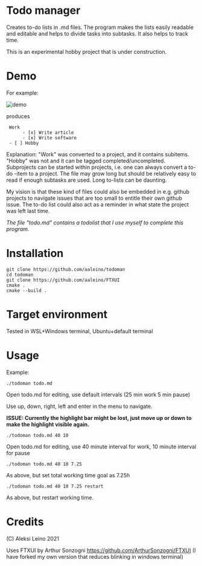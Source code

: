 # Todo manager

Creates to-do lists in .md files. The program makes the lists easily readable and editable and helps to divide tasks into subtasks. It also helps to track time. 

This is an experimental hobby project that is under construction.

Demo
====

For example:

![demo](https://github.com/aaleino/todoman/blob/main/todoman.gif "Todo manager demo")


produces

     Work
          - [x] Write article
          - [x] Write software
     - [ ] Hobby


Explanation: "Work" was converted to a project, and it contains subitems. "Hobby" was not and it can be tagged completed/uncompleted.
Subprojects can be started within projects, i.e. one can always convert a to-do -item to a project. The file may grow long but should be relatively easy to read 
if enough subtasks are used. Long to-lists can be daunting. 

My vision is that these kind of files could also be embedded in e.g. github projects to navigate issues that are too small to entitle their own github issue.
The to-do list could also act as a reminder in what state the project was left last time.

*The file "todo.md" contains a todolist that I use myself to complete this program.*


Installation
============

	git clone https://github.com/aaleino/todoman
	cd todoman
	git clone https://github.com/aaleino/FTXUI
	cmake .
	cmake --build .
	
	
Target environment
==================

Tested in WSL+Windows terminal, Ubuntu+default terminal 

Usage
=====


Example:

	./todoman todo.md

Open todo.md for editing, use default intervals (25 min work 5 min pause)

Use up, down, right, left and enter in the menu to navigate. 

**ISSUE: Currently the highlight bar might be lost, just move up or down to make the highlight visible again.**


	./todoman todo.md 40 10

Open todo.md for editing, use 40 minute interval for work, 10 minute interval for pause

	./todoman todo.md 40 10 7.25

As above, but set total working time goal as 7.25h

	./todoman todo.md 40 10 7.25 restart

As above, but restart working time.

Credits
=======

(C) Aleksi Leino 2021

Uses FTXUI by Arthur Sonzogni
https://github.com/ArthurSonzogni/FTXUI
(I have forked my own version that reduces blinking in windows terminal)

